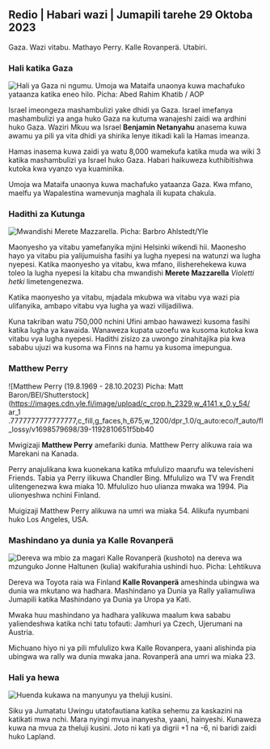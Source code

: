 ## Redio \| Habari wazi \| Jumapili tarehe 29 Oktoba 2023

Gaza. Wazi vitabu. Mathayo Perry. Kalle Rovanperä. Utabiri.

### Hali katika Gaza

![Hali ya Gaza ni ngumu. Umoja wa Mataifa unaonya kuwa machafuko yataanza katika eneo hilo. Picha: Abed Rahim Khatib / AOP](https://images.cdn.yle.fi/image/upload/c_crop,h_3780,w_6720,x_0,y_700/ar_1.7777777777777777,c_fill,g_faces_60,wh_1./q_auto:eco/f_auto/fl_lossy/v1698587757/39-1192921653e641fc4a70)

Israel imeongeza mashambulizi yake dhidi ya Gaza. Israel imefanya mashambulizi ya anga huko Gaza na kutuma wanajeshi zaidi wa ardhini huko Gaza. Waziri Mkuu wa Israel **Benjamin Netanyahu** anasema kuwa awamu ya pili ya vita dhidi ya shirika lenye itikadi kali la Hamas imeanza.

Hamas inasema kuwa zaidi ya watu 8,000 wamekufa katika muda wa wiki 3 katika mashambulizi ya Israel huko Gaza. Habari haikuweza kuthibitishwa kutoka kwa vyanzo vya kuaminika.

Umoja wa Mataifa unaonya kuwa machafuko yataanza Gaza. Kwa mfano, maelfu ya Wapalestina wamevunja maghala ili kupata chakula.

### Hadithi za Kutunga

![Mwandishi Merete Mazzarella. Picha: Barbro Ahlstedt/Yle](https://images.cdn.yle.fi/image/upload/c_crop,h_3159,w_5616,x_0,y_0/ar_1.7777777777777777,c_fill,g_faces,h_p/0r_1.q_auto:eco/f_auto/fl_lossy/v1620995152/39-806292609e6be113e02)

Maonyesho ya vitabu yamefanyika mjini Helsinki wikendi hii. Maonesho hayo ya vitabu pia yalijumuisha fasihi ya lugha nyepesi na watunzi wa lugha nyepesi. Katika maonyesho ya vitabu, kwa mfano, ilisherehekewa kuwa toleo la lugha nyepesi la kitabu cha mwandishi **Merete Mazzarella** *Violetti hetki* limetengenezwa.

Katika maonyesho ya vitabu, mjadala mkubwa wa vitabu vya wazi pia ulifanyika, ambapo vitabu vya lugha ya wazi vilijadiliwa.

Kuna takriban watu 750,000 nchini Ufini ambao hawawezi kusoma fasihi katika lugha ya kawaida. Wanaweza kupata uzoefu wa kusoma kutoka kwa vitabu vya lugha nyepesi. Hadithi zisizo za uwongo zinahitajika pia kwa sababu ujuzi wa kusoma wa Finns na hamu ya kusoma imepungua.

### Matthew Perry

![Matthew Perry (19.8.1969 - 28.10.2023) Picha: Matt Baron/BEI/Shutterstock](https://images.cdn.yle.fi/image/upload/c_crop,h_2329,w_4141,x_0,y_54/ ar_1 .7777777777777777,c_fill,g_faces,h_675,w_1200/dpr_1.0/q_auto:eco/f_auto/fl_lossy/v1698579698/39-1192810651f5bb40

Mwigizaji **Matthew Perry** amefariki dunia. Matthew Perry alikuwa raia wa Marekani na Kanada.

Perry anajulikana kwa kuonekana katika mfululizo maarufu wa televisheni Friends. Tabia ya Perry ilikuwa Chandler Bing. Mfululizo wa TV wa Frendit ulitengenezwa kwa miaka 10. Mfululizo huo ulianza mwaka wa 1994. Pia ulionyeshwa nchini Finland.

Muigizaji Matthew Perry alikuwa na umri wa miaka 54. Alikufa nyumbani huko Los Angeles, USA.

### Mashindano ya dunia ya Kalle Rovanperä

![Dereva wa mbio za magari Kalle Rovanperä (kushoto) na dereva wa mzunguko Jonne Haltunen (kulia) wakifurahia ushindi huo. Picha: Lehtikuva](https://images.cdn.yle.fi/image/upload/c_crop,h_2406,w_4278,x_0,y_445/ar_1.777777777777777,c_fill,g_faces,h_6710/0_p_1/f_auto/fl_lossy/v1698587806/39-1192922653e645d852bc)

Dereva wa Toyota raia wa Finland **Kalle Rovanperä** ameshinda ubingwa wa dunia wa mkutano wa hadhara. Mashindano ya Dunia ya Rally yaliamuliwa Jumapili katika Mashindano ya Dunia ya Uropa ya Kati.

Mwaka huu mashindano ya hadhara yalikuwa maalum kwa sababu yaliendeshwa katika nchi tatu tofauti: Jamhuri ya Czech, Ujerumani na Austria.

Michuano hiyo ni ya pili mfululizo kwa Kalle Rovanpera, yaani alishinda pia ubingwa wa rally wa dunia mwaka jana. Rovanperä ana umri wa miaka 23.

### Hali ya hewa

![Huenda kukawa na manyunyu ya theluji kusini.](https://images.cdn.yle.fi/image/upload/c_crop,h_1080,w_1919,x_0,y_0/ar_1.7777777777777777,c_fill,g_faces,w_1919,w_605/dpr_1.0/q_auto:eco/f_auto/fl_lossy/v1698594490/39-1192967653e7ea05e07b)

Siku ya Jumatatu Uwingu utatofautiana katika sehemu za kaskazini na katikati mwa nchi. Mara nyingi mvua inanyesha, yaani, hainyeshi. Kunaweza kuwa na mvua za theluji kusini. Joto ni kati ya digrii +1 na -6, ni baridi zaidi huko Lapland.